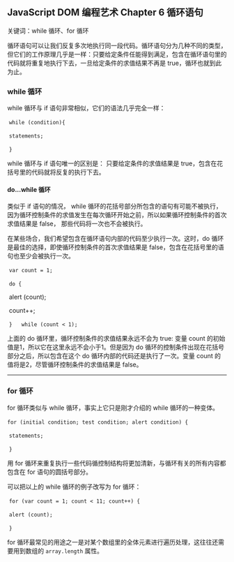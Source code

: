 ## JavaScript DOM 编程艺术 Chapter 6 循环语句

关键词：while 循环、for 循环

循环语句可以让我们反复多次地执行同一段代码。循环语句分为几种不同的类型，但它们的工作原理几乎是一样：只要给定条件任能得到满足，包含在循环语句里的代码就将重复地执行下去，一旦给定条件的求值结果不再是 true，循环也就到此为止。

### while 循环

while 循环与 if 语句非常相似，它们的语法几乎完全一样：

​             `while (condition){`

​                    `statements;`

​              `}`

while 循环与 if 语句唯一的区别是： 只要给定条件的求值结果是 true，包含在花括号里的代码就将反复的执行下去。

#### do...while 循环

类似于 if 语句的情况， while 循环的花括号部分所包含的语句有可能不被执行，因为循环控制条件的求值发生在每次循环开始之前，所以如果循环控制条件的首次求值结果是 false， 那些代码将一次也不会被执行。

在某些场合，我们希望包含在循环语句内部的代码至少执行一次。这时，do 循环是最佳的选择，即使循环控制条件的首次求值结果是 false，包含在花括号里的语句也至少会被执行一次。

​              `var count = 1;`

​              `do {`

​                   alert (count);

​                   count++;

​               `}   while (count < 1);`

上面的 do 循环里，循环控制条件的求值结果永远不会为 true: 变量 count 的初始值是1，所以它在这里永远不会小于1。但是因为 do 循环的控制条件出现在花括号部分之后，所以包含在这个 do 循环内部的代码还是执行了一次。变量 count 的值将是2，尽管循环控制条件的求值结果是 false。

---

### for 循环

for 循环类似与 while 循环，事实上它只是刚才介绍的 while 循环的一种变体。

​               `for (initial condition; test condition; alert condition) {` 

​                    `statements;`

​                `}`

用 for 循环来重复执行一些代码循控制结构将更加清新，与循环有关的所有内容都包含在 for 语句的圆括号部分。

可以把以上的 while 循环的例子改写为 for 循环：

​                `for (var count = 1; count < 11; count++) {`

​                      `alert (count);`

​                `}`

for 循环最常见的用途之一是对某个数组里的全体元素进行遍历处理，这往往还需要用到数组的 `array.length` 属性。

